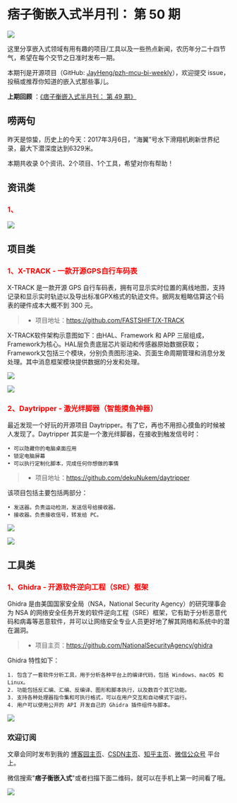 # 痞子衡嵌入式半月刊： 第 50 期

![](http://henjay724.com/image/cnblogs/pzh_mcu_bi_weekly.PNG)

这里分享嵌入式领域有用有趣的项目/工具以及一些热点新闻，农历年分二十四节气，希望在每个交节之日准时发布一期。

本期刊是开源项目（GitHub: [JayHeng/pzh-mcu-bi-weekly](https://github.com/JayHeng/pzh-mcu-bi-weekly)），欢迎提交 issue，投稿或推荐你知道的嵌入式那些事儿。

**上期回顾** ：[《痞子衡嵌入式半月刊： 第 49 期》](https://www.cnblogs.com/henjay724/p/15889994.html)

## 唠两句

昨天是惊蛰，历史上的今天：2017年3月6日，“海翼”号水下滑翔机刷新世界纪录，最大下潜深度达到6329米。

本期共收录 0个资讯、2个项目、1个工具，希望对你有帮助！

## 资讯类

### <font color="red">1、</font>



![](http://henjay724.com/image/biweekly20220306/.PNG)

## 项目类

### <font color="red">1、X-TRACK - 一款开源GPS自行车码表</font>

X-TRACK 是一款开源 GPS 自行车码表，拥有可显示实时位置的离线地图，支持记录和显示实时轨迹以及导出标准GPX格式的轨迹文件。据网友粗略估算这个码表的硬件成本大概不到 300 元。

> * 项目地址：https://github.com/FASTSHIFT/X-TRACK

X-TRACK软件架构示意图如下：由HAL、Framework 和 APP 三层组成，Framework为核心。HAL层负责底层芯片驱动和传感器原始数据获取；Framework又包括三个模块，分别负责图形渲染、页面生命周期管理和消息分发处理。其中消息框架模块提供数据的分发和处理。

![](http://henjay724.com/image/biweekly20220306/X-TRACK-arch.PNG)

![](http://henjay724.com/image/biweekly20220306/X-TRACK.gif)

### <font color="red">2、Daytripper - 激光绊脚器（智能摸鱼神器）</font>

最近发现一个好玩的开源项目 Daytripper。有了它，再也不用担心摸鱼的时候被人发现了。Daytripper 其实是一个激光绊脚器，在接收到触发信号时：

```text
• 可以隐藏你的电脑桌面应用
• 锁定电脑屏幕
• 可以执行定制化脚本，完成任何你想做的事情
```

> * 项目地址：https://github.com/dekuNukem/daytripper

该项目包括主要包括两部分：

```text
• 发送器。负责运动检测，发送信号给接收器。
• 接收器。负责接收信号，转发给 PC。
```

![](http://henjay724.com/image/biweekly20220306/Daytripper.jpg)

![](http://henjay724.com/image/biweekly20220306/Daytripper.gif)

## 工具类

### <font color="red">1、Ghidra - 开源软件逆向工程（SRE）框架</font>

Ghidra 是由美国国家安全局（NSA，National Security Agency）的研究理事会为 NSA 的网络安全任务开发的软件逆向工程（SRE）框架，它有助于分析恶意代码和病毒等恶意软件，并可以让网络安全专业人员更好地了解其网络和系统中的潜在漏洞。

> * 项目主页：https://github.com/NationalSecurityAgency/ghidra

Ghidra 特性如下：

```text
1. 包含了一套软件分析工具，用于分析各种平台上的编译代码，包括 Windows、macOS 和 Linux。
2. 功能包括反汇编、汇编、反编译、图形和脚本执行，以及数百个其它功能。
3. 支持各种处理器指令集和可执行格式，可以在用户交互和自动模式下运行。
4. 用户可以使用公开的 API 开发自己的 Ghidra 插件组件与脚本。
```

![](http://henjay724.com/image/biweekly20220306/Ghidra.PNG)

### 欢迎订阅

文章会同时发布到我的 [博客园主页](https://www.cnblogs.com/henjay724/)、[CSDN主页](https://blog.csdn.net/henjay724)、[知乎主页](https://www.zhihu.com/people/henjay724)、[微信公众号](http://weixin.sogou.com/weixin?type=1&query=痞子衡嵌入式) 平台上。

微信搜索"__痞子衡嵌入式__"或者扫描下面二维码，就可以在手机上第一时间看了哦。

![](http://henjay724.com/image/github/pzhMcu_qrcode_258x258.jpg)

